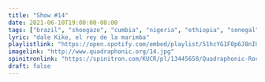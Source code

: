 ```yaml
---
title: "Show #14"
date: 2021-06-10T19:00:00-08:00
tags: ["brazil", "shoegaze", "cumbia", "nigeria", "ethiopia", "senegal"]
lyric: "dale Kike, el rey de la marimba"
playlistlink: "https://open.spotify.com/embed/playlist/51hcYG1F0p6J8nIUhrAdyo"
imagelink: "http://www.quadraphonic.org/14.jpg"
spinitronlink: "https://spinitron.com/KUCR/pl/13445658/Quadraphonic-Rock-Block"
draft: false
---
```

